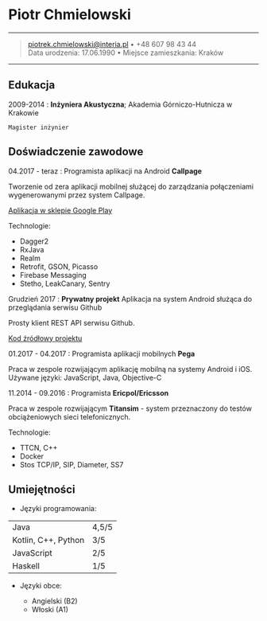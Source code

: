 Piotr Chmielowski
============

----

> <piotrek.chmielowski@interia.pl> • +48 607 98 43 44\
> Data urodzenia: 17.06.1990 • Miejsce zamieszkania: Kraków

----

Edukacja
---------

2009-2014
:   **Inżyniera Akustyczna**; Akademia Górniczo-Hutnicza w Krakowie

    Magister inżynier

Doświadczenie zawodowe
----------
04.2017 - teraz 
:   Programista aplikacji na Android **Callpage**

Tworzenie od zera aplikacji mobilnej służącej do zarządzania połączeniami wygenerowanymi przez system Callpage.

[Aplikacja w sklepie Google Play](https://play.google.com/store/apps/details?id=io.callpage.crm)

Technologie:

* Dagger2
* RxJava
* Realm
* Retrofit, GSON, Picasso
* Firebase Messaging
* Stetho, LeakCanary, Sentry

Grudzień 2017
:   **Prywatny projekt** Aplikacja na system Android służąca do przeglądania serwisu Github

Prosty klient REST API serwisu Github.

[Kod źródłowy projektu](https://github.com/pchmielowski/Github-client)

01.2017 - 04.2017
:   Programista aplikacji mobilnych **Pega**

Praca w zespole rozwijającym aplikację mobilną na systemy Android i iOS. Używane języki: JavaScript, Java, Objective-C

11.2014 - 09.2016 
:   Programista **Ericpol/Ericsson**

Praca w zespole rozwijającym **Titansim** - system przeznaczony do testów obciążeniowych sieci telefonicznych.

Technologie:

* TTCN, C++
* Docker
* Stos TCP/IP, SIP, Diameter, SS7

Umiejętności
----------------------------------------

* Języki programowania:

|                     |       |
|---------------------|-------|
| Java                | 4,5/5 |
| Kotlin, C++, Python |  3/5  |
| JavaScript          |  2/5  |
| Haskell             |  1/5  |

* Języki obce:

    * Angielski (B2)
    * Włoski (A1)

